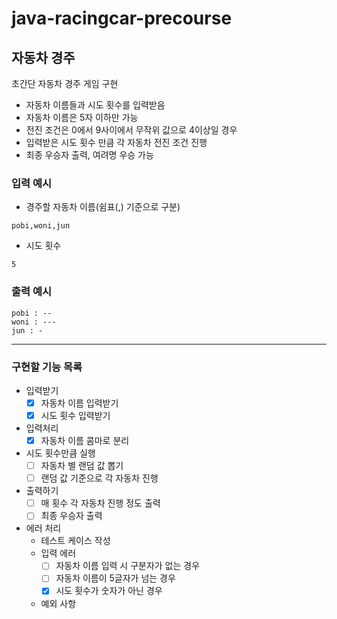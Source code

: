 # java-racingcar-precourse
## 자동차 경주
초간단 자동차 경주 게임 구현
- 자동차 이름들과 시도 횟수를 입력받음
- 자동차 이름은 5자 이하만 가능
- 전진 조건은 0에서 9사이에서 무작위 값으로 4이상일 경우
- 입력받은 시도 횟수 만큼 각 자동차 전진 조건 진행
- 최종 우승자 출력, 여려명 우승 가능

### 입력 예시
- 경주할 자동차 이름(쉼표(,) 기준으로 구분)
```
pobi,woni,jun
```
- 시도 횟수
```
5
```

### 출력 예시
```
pobi : --
woni : ---
jun : -
```
---

### 구현할 기능 목록
- 입력받기
    - [x] 자동차 이름 입력받기
    - [x] 시도 횟수 입력받기
- 입력처리
    - [x] 자동차 이름 콤마로 분리
- 시도 횟수만큼 실행
    - [ ] 자동차 별 랜덤 값 뽑기
    - [ ] 랜덤 값 기준으로 각 자동차 진행
- 출력하기
    - [ ] 매 횟수 각 자동차 진행 정도 출력
    - [ ] 최종 우승자 출력
- 에러 처리
    - 테스트 케이스 작성
    - 입력 에러
      - [ ] 자동차 이름 입력 시 구분자가 없는 경우
      - [ ] 자동차 이름이 5글자가 넘는 경우
      - [x] 시도 횟수가 숫자가 아닌 경우
    - 예외 사항
    